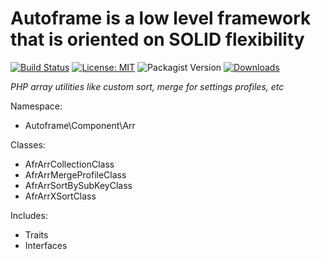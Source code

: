 # Autoframe is a low level framework that is oriented on SOLID flexibility

[![Build Status](https://github.com/autoframe/components-arr/workflows/PHPUnit-tests/badge.svg?branch=main)](https://github.com/components-arr/actions?query=branch:main)
[![License: MIT](https://img.shields.io/badge/License-MIT-green.svg)](https://opensource.org/licenses/MIT)
![Packagist Version](https://img.shields.io/packagist/v/autoframe/components-arr?label=packagist%20stable)
[![Downloads](https://img.shields.io/packagist/dm/autoframe/components-arr.svg)](https://packagist.org/packages/autoframe/components-arr)

*PHP array utilities like custom sort, merge for settings profiles, etc*

Namespace:
- Autoframe\\Component\\Arr

Classes:
- AfrArrCollectionClass
- AfrArrMergeProfileClass
- AfrArrSortBySubKeyClass
- AfrArrXSortClass

Includes:
- Traits
- Interfaces